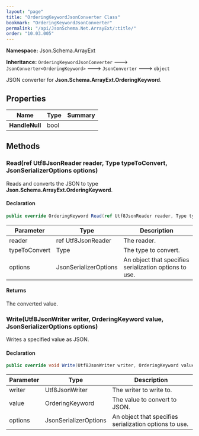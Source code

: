 ```yaml
---
layout: "page"
title: "OrderingKeywordJsonConverter Class"
bookmark: "OrderingKeywordJsonConverter"
permalink: "/api/JsonSchema.Net.ArrayExt/:title/"
order: "10.03.005"
---
```

**Namespace:** Json.Schema.ArrayExt

**Inheritance:**
`OrderingKeywordJsonConverter`
 🡒 
`JsonConverter<OrderingKeyword>`
 🡒 
`JsonConverter`
 🡒 
`object`

JSON converter for **Json.Schema.ArrayExt.OrderingKeyword**.

## Properties

| Name | Type | Summary |
|---|---|---|
| **HandleNull** | bool |  |

## Methods

### Read(ref Utf8JsonReader reader, Type typeToConvert, JsonSerializerOptions options)

Reads and converts the JSON to type **Json.Schema.ArrayExt.OrderingKeyword**.

#### Declaration

```c#
public override OrderingKeyword Read(ref Utf8JsonReader reader, Type typeToConvert, JsonSerializerOptions options)
```

| Parameter | Type | Description |
|---|---|---|
| reader | ref Utf8JsonReader | The reader. |
| typeToConvert | Type | The type to convert. |
| options | JsonSerializerOptions | An object that specifies serialization options to use. |


#### Returns

The converted value.

### Write(Utf8JsonWriter writer, OrderingKeyword value, JsonSerializerOptions options)

Writes a specified value as JSON.

#### Declaration

```c#
public override void Write(Utf8JsonWriter writer, OrderingKeyword value, JsonSerializerOptions options)
```

| Parameter | Type | Description |
|---|---|---|
| writer | Utf8JsonWriter | The writer to write to. |
| value | OrderingKeyword | The value to convert to JSON. |
| options | JsonSerializerOptions | An object that specifies serialization options to use. |


